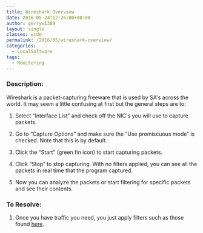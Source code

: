 ```yaml
---
title: Wireshark Overview
date: 2016-05-24T12:26:00+00:00
author: gerryw1389
layout: single
classes: wide
permalink: /2016/05/wireshark-overview/
categories:
  - LocalSoftware
tags:
  - Monitoring
---
```

<!--more-->

### Description:

Wireshark is a packet-capturing freeware that is used by SA's across the world. It may seem a little confusing at first but the general steps are to:

1. Select &#8220;Interface List&#8221; and check off the NIC's you will use to capture packets.

2. Go to &#8220;Capture Options&#8221; and make sure the &#8220;Use promiscuous mode&#8221; is checked. Note that this is by default.

3. Click the &#8220;Start&#8221; (green fin icon) to start capturing packets.

4. Click &#8220;Stop&#8221; to stop capturing. With no filters applied, you can see all the packets in real time that the program captured.

5. Now you can analyze the packets or start filtering for specific packets and see their contents.

### To Resolve:

1. Once you have traffic you need, you just apply filters such as those found [here](https://www.wireshark.org/docs/wsug_html_chunked/index.html).
